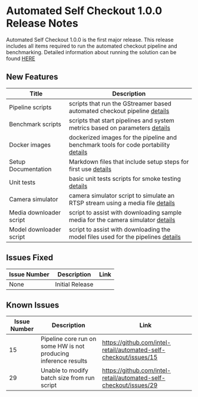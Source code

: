 # Automated Self Checkout 1.0.0 Release Notes

Automated Self Checkout 1.0.0 is the first major release. This release includes all items required to run the automated checkout pipeline and benchmarking. Detailed information about running the solution can be found [HERE](../index.md) 

## New Features

| Title | Description |
| ----------- | ----------- |
| Pipeline scripts | scripts that run the GStreamer based automated checkout pipeline [details](../pipelinerun.md#run-pipeline-with-different-input-sourceinputsrc-types) |
| Benchmark scripts | scripts that start pipelines and system metrics based on parameters [details](../pipelinebenchmarking.md) |
| Docker images | dockerized images for the pipeline and benchmark tools for code portability [details](../pipelinesetup.md#step-4-build-the-reference-design-docker-images) |
| Setup Documentation | Markdown files that include setup steps for first use [details](../pipelinesetup.md) |
| Unit tests | basic unit tests scripts for smoke testing [details](testing.md) |
| Camera simulator | camera simulator script to simulate an RTSP stream using a media file [details](../pipelinerun.md#run-camera-simulator) |
| Media downloader script | script to assist with downloading sample media for the camera simulator [details](../pipelinebenchmarking.md#file) |
| Model downloader script | script to assist with downloading the model files used for the pipelines [details](../pipelinesetup.md#step-3-download-models-manually-optional) |

## Issues Fixed

| Issue Number | Description | Link |
| ----------- | ----------- | ----------- |
| None | Initial Release | |

## Known Issues

| Issue Number | Description | Link |
| ----------- | ----------- | ----------- |
| 15 | Pipeline core run on some HW is not producing inference results | https://github.com/intel-retail/automated-self-checkout/issues/15 |
| 29 | Unable to modify batch size from run script | https://github.com/intel-retail/automated-self-checkout/issues/29 |